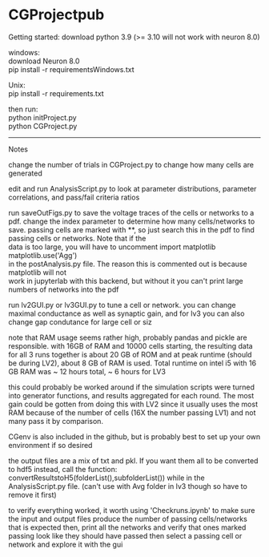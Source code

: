 # CGProjectpub

Getting started:
download python 3.9 (>= 3.10 will not work with neuron 8.0)

windows:  
download Neuron 8.0  
pip install -r requirementsWindows.txt

Unix:  
pip install -r requirements.txt  
  
then run:  
python initProject.py  
python CGProject.py

---------------------------------------------------------------------
Notes

change the number of trials in CGProject.py to change how many cells are generated

edit and run AnalysisScript.py to look at parameter distributions, parameter correlations,
and pass/fail criteria ratios

run saveOutFigs.py to save the voltage traces of the cells or networks to a pdf. change
the index parameter to determine how many cells/networks to save. passing cells are marked
with **, so just search this in the pdf to find passing cells or networks. Note that if the  
data is too large, you will have to uncomment import matplotlib matplotlib.use('Agg')  
in the postAnalysis.py file. The reason this is commented out is because matplotlib will not  
work in jupyterlab with this backend, but without it you can't print large numbers of networks into the pdf

run lv2GUI.py or lv3GUI.py to tune a cell or network. you can change maximal conductance
as well as synaptic gain, and for lv3 you can also change gap condutance for large cell or siz



note that RAM usage seems rather high, probably pandas and pickle are responsible. with 16GB of RAM
and 10000 cells starting, the resulting data for all 3 runs together is about 20 GB of ROM and at peak runtime (should be during LV2),
 about 8 GB of RAM is used. Total runtime on intel i5 with 16 GB RAM was ~ 12 hours total, ~ 6 hours for LV3
 
this could probably be worked around if the simulation scripts were turned into generator
functions, and results aggregated for each round. The most gain could be gotten from doing
this with LV2 since it usually uses the most RAM because of the number of cells (16X the number passing LV1)
and not many pass it by comparison.

CGenv is also included in the github, but is probably best to set up your own environment if so desired


the output files are a mix of txt and pkl. If you want them all to be converted to hdf5 instead, call the function:
convertResultstoH5(folderList(),subfolderList()) while in the AnalysisScript.py file. (can't use with Avg folder in lv3 though so have to remove it first)

to verify everything worked, it worth using 'Checkruns.ipynb' to make sure the input and output files produce the number of passing cells/networks that is expected
then, print all the  networks and verify that ones marked passing look like they should have passed
then select a passing cell or network and explore it with the gui
